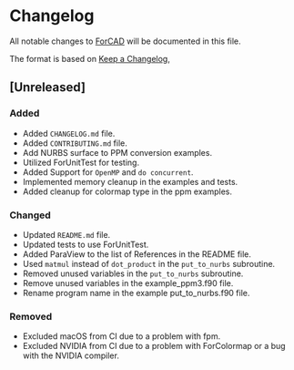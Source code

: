 # Changelog

All notable changes to [ForCAD](https://github.com/gha3mi/forcad) will be documented in this file.

The format is based on [Keep a Changelog](https://keepachangelog.com/en/1.1.0/),

## [Unreleased]

### Added

- Added `CHANGELOG.md` file.
- Added `CONTRIBUTING.md` file.
- Add NURBS surface to PPM conversion examples.
- Utilized ForUnitTest for testing.
- Added Support for `OpenMP` and `do concurrent`.
- Implemented memory cleanup in the examples and tests.
- Added cleanup for colormap type in the ppm examples.

### Changed

- Updated `README.md` file.
- Updated tests to use ForUnitTest.
- Added ParaView to the list of References in the README file.
- Used `matmul` instead of `dot_product` in the `put_to_nurbs` subroutine.
- Removed unused variables in the `put_to_nurbs` subroutine.
- Remove unused variables in the example_ppm3.f90 file.
- Rename program name in the example put_to_nurbs.f90 file.

### Removed

- Excluded macOS from CI due to a problem with fpm.
- Excluded NVIDIA from CI due to a problem with ForColormap or a bug with the NVIDIA compiler.
